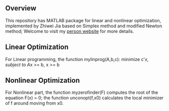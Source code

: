 ## Overview

This repository has MATLAB package for linear and nonlinear optimization,
implemented by Zhiwei Jia based on Simplex method and modified Newton method; 
Welcome to visit my [person website](http://zhiweijia.website) for more details.

## Linear Optimization

For Linear programming, the function mylinprog(A,b,c): 
           minimize        c'*x,
          subject to     A*x >= b, x >= b

## Nonlinear Optimization

For Nonlinear part, the function myzerofinder(F) computes the root of
the equation F(x) = 0; the function unconopt(f,x0) calculates the local
minimizer of f around moving from x0.


